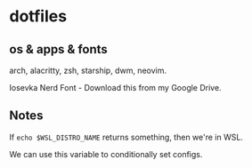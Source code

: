 # dotfiles

## os & apps & fonts

arch, alacritty, zsh, starship, dwm, neovim.

Iosevka Nerd Font - Download this from my Google Drive.

## Notes

If `echo $WSL_DISTRO_NAME` returns something, then we're in WSL.

We can use this variable to conditionally set configs.

